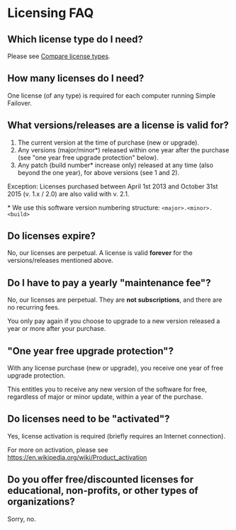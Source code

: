 ﻿---
category: 7
frontpage: false
comments: true
created-utc: 2019-01-01
modified-utc: 2019-01-01
---
# Licensing FAQ

## Which license type do I need?

Please see [Compare license types](https://simplefailover.com/compare).

## How many licenses do I need?

One license (of any type) is required for each computer running Simple Failover.

## What versions/releases are a license is valid for?

1) The current version at the time of purchase (new or upgrade).
2) Any versions (major/minor\*) released within one year after the purchase (see "one year free upgrade protection" below).
3) Any patch (build number\* increase only) released at any time (also beyond the one year), for above versions (see 1 and 2).

Exception: Licenses purchased between April 1st 2013 and October 31st 2015 (v. 1.x / 2.0) are also valid with v. 2.1.

\* We use this software version numbering structure:
`<major>.<minor>.<build>`

## Do licenses expire?

No, our licenses are perpetual. A license is valid **forever** for the versions/releases mentioned above.

## Do I have to pay a yearly "maintenance fee"?

No, our licenses are perpetual. They are **not subscriptions**, and there are no recurring fees. 

You only pay again if you choose to upgrade to a new version released a year or more after your purchase.

## "One year free upgrade protection"?

With any license purchase (new or upgrade), you receive one year of free upgrade protection.

This entitles you to receive any new version of the software for free, regardless of major or minor update, within a year of the purchase.

## Do licenses need to be "activated"?

Yes, license activation is required (briefly requires an Internet connection).

For more on activation, please see <https://en.wikipedia.org/wiki/Product_activation>

## Do you offer free/discounted licenses for educational, non-profits, or other types of organizations?

Sorry, no.